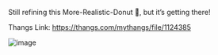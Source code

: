 Still refining this More-Realistic-Donut 🍩, but it’s getting there!

Thangs Link: https://thangs.com/mythangs/file/1124385

![image](https://github.com/user-attachments/assets/0c0b9def-a6db-48e6-84cd-cac08765b917)
